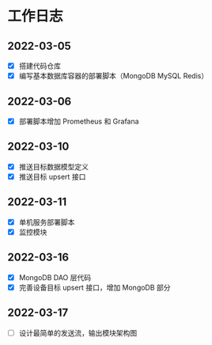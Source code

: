 # 工作日志

## 2022-03-05

- [x] 搭建代码仓库
- [x] 编写基本数据库容器的部署脚本（MongoDB MySQL Redis）

## 2022-03-06

- [x] 部署脚本增加 Prometheus 和 Grafana

## 2022-03-10

- [x] 推送目标数据模型定义
- [x] 推送目标 upsert 接口

## 2022-03-11

- [x] 单机服务部署脚本
- [x] 监控模块

## 2022-03-16

- [x] MongoDB DAO 层代码
- [x] 完善设备目标 upsert 接口，增加 MongoDB 部分

## 2022-03-17

- [ ] 设计最简单的发送流，输出模块架构图
